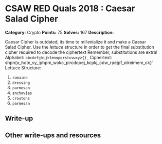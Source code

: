 
# CSAW RED Quals 2018 : Caesar Salad Cipher

**Category:** Crypto
**Points:** 75
**Solves:** 167
**Description:**

Caesar Cipher is outdated, its time to millenialize it and make a Caesar Salad Cipher. Use the _lettuce_ structure in order to get the final substitution cipher required to decode the ciphertext Remember, substitutions are extra!
Alphabet: `abcdefghijklmnopqrstuvwxyz{}_`
Ciphertext: shpn{o_hote_vy_jphpm_wokc_pircdqoej_kcpkj_cdw_rpejpf_oikeimem_ok}`
Lettuce Structure:
1. `romaine`
2. `dressing`
3. `parmesan`
4. `anchovies`
5. `croutons`
6. `parmesan`

## Write-up

## Other write-ups and resources


